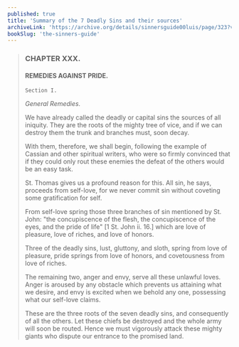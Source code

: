 ```yaml
---
published: true
title: 'Summary of the 7 Deadly Sins and their sources'
archiveLink: 'https://archive.org/details/sinnersguide00luis/page/323?view=theater'
bookSlug: 'the-sinners-guide'
---
```


> ### CHAPTER XXX.
>
> #### REMEDIES AGAINST PRIDE.
>
> `Section I.`
>
> *General Remedies.*
>
> We have already called the deadly or capital sins the sources of all iniquity. They are the roots of the mighty tree of vice, and if we can destroy them the trunk and branches must, soon decay.
>
> With them, therefore, we shall begin, following the example of Cassian and other spiritual writers, who were so firmly convinced that if they could only rout these enemies the defeat of the others would be an easy task.
>
> St. Thomas gives us a profound reason for this. All sin, he says, proceeds from self-love, for we never commit sin without coveting some gratification for self.
>
> From self-love spring those three branches of sin mentioned by St. John: "the concupiscence of the flesh, the concupiscence of the eyes, and the pride of life" [1 St. John ii. 16.] which are love of pleasure, love of riches, and love of honors.
>
> Three of the deadly sins, lust, gluttony, and sloth, spring from love of pleasure, pride springs from love of honors, and covetousness from love of riches.
>
> The remaining two, anger and envy, serve all these unlawful loves. Anger is aroused by any obstacle which prevents us attaining what we desire, and envy is excited when we behold any one, possessing what our self-love claims.
>
> These are the three roots of the seven deadly sins, and consequently of all the others. Let these chiefs be destroyed and the whole army will soon be routed. Hence we must vigorously attack these mighty giants who dispute our entrance to the promised land.
